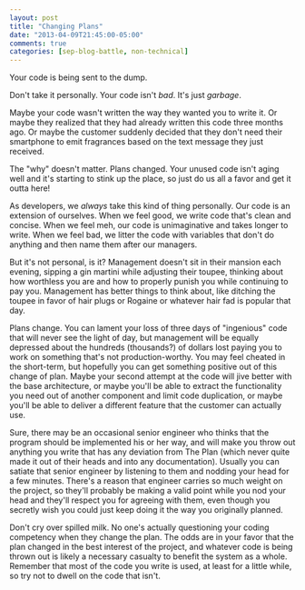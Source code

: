 ```yaml
---
layout: post
title: "Changing Plans"
date: "2013-04-09T21:45:00-05:00"
comments: true
categories: [sep-blog-battle, non-technical]
---
```


Your code is being sent to the dump.

Don't take it personally. Your code isn't _bad_. It's just _garbage_.

Maybe your code wasn't written the way they wanted you to write it. Or maybe they realized that they had already written this code three months ago. Or maybe the customer suddenly decided that they don't need their smartphone to emit fragrances based on the text message they just received.

The "why" doesn't matter. Plans changed. Your unused code isn't aging well and it's starting to stink up the place, so just do us all a favor and get it outta here!

As developers, we _always_ take this kind of thing personally. Our code is an extension of ourselves. When we feel good, we write code that's clean and concise. When we feel meh, our code is unimaginative and takes longer to write. When we feel bad, we litter the code with variables that don't do anything and then name them after our managers.

But it's not personal, is it? Management doesn't sit in their mansion each evening, sipping a gin martini while adjusting their toupee, thinking about how worthless you are and how to properly punish you while continuing to pay you. Management has better things to think about, like ditching the toupee in favor of hair plugs or Rogaine or whatever hair fad is popular that day.

Plans change. You can lament your loss of three days of "ingenious" code that will never see the light of day, but management will be equally depressed about the hundreds (thousands?) of dollars lost paying you to work on something that's not production-worthy. You may feel cheated in the short-term, but hopefully you can get something positive out of this change of plan. Maybe your second attempt at the code will jive better with the base architecture, or maybe you'll be able to extract the functionality you need out of another component and limit code duplication, or maybe you'll be able to deliver a different feature that the customer can actually use.

Sure, there may be an occasional senior engineer who thinks that the program should be implemented his or her way, and will make you throw out anything you write that has any deviation from The Plan (which never quite made it out of their heads and into any documentation). Usually you can satiate that senior engineer by listening to them and nodding your head for a few minutes. There's a reason that engineer carries so much weight on the project, so they'll probably be making a valid point while you nod your head and they'll respect you for agreeing with them, even though you secretly wish you could just keep doing it the way you originally planned.

Don't cry over spilled milk. No one's actually questioning your coding competency when they change the plan. The odds are in your favor that the plan changed in the best interest of the project, and whatever code is being thrown out is likely a necessary casualty to benefit the system as a whole. Remember that most of the code you write is used, at least for a little while, so try not to dwell on the code that isn't.
